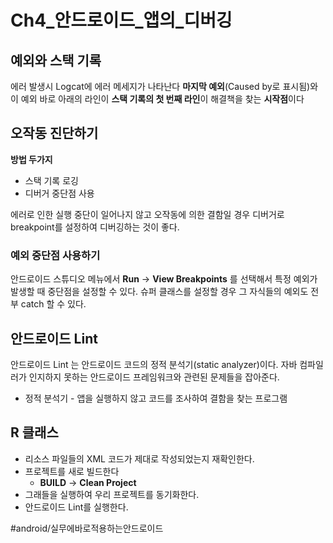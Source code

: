 # Ch4_안드로이드_앱의_디버깅
## 예외와 스택 기록
에러 발생시 Logcat에 에러 메세지가 나타난다
**마지막 예외**(Caused by로 표시됨)와 이 예외 바로 아래의 라인이 **스택 기록의 첫 번째 라인**이 해결책을 찾는 **시작점**이다

## 오작동 진단하기
**방법 두가지**
- 스택 기록 로깅
- 디버거 중단점 사용

에러로 인한 실행 중단이 일어나지 않고 오작동에 의한 결함일 경우
디버거로 breakpoint를 설정하여 디버깅하는 것이 좋다.


### 예외 중단점 사용하기
안드로이드 스튜디오 메뉴에서 **Run** -> **View Breakpoints** 를 선택해서
특정 예외가 발생할 때 중단점을 설정할 수 있다.
슈퍼 클래스를 설정할 경우 그 자식들의 예외도 전부 catch 할 수 있다.

## 안드로이드 Lint
안드로이드 Lint 는 안드로이드 코드의 정적 분석기(static analyzer)이다.
자바 컴파일러가 인지하지 못하는 안드로이드 프레임워크와 관련된 문제들을 잡아준다.
- 정적 분석기 - 앱을 실행하지 않고 코드를 조사하여 결함을 찾는 프로그램


## R 클래스 
- 리소스 파일들의  XML 코드가 제대로 작성되었는지 재확인한다.
- 프로젝트를 새로 빌드한다
	- **BUILD** -> **Clean Project**
- 그래들을 실행하여 우리 프로젝트를 동기화한다.
- 안드로이드 Lint를 실행한다.

#android/실무에바로적용하는안드로이드